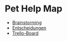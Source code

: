 # Pet Help Map

* [Brainstorming](https://docs.google.com/document/d/1nU1464ENjyoeEfTsOWC8a7vhgKA91a5xZyzGSqrrFsw/edit#heading=h.vwt3i2cp9nh0)
* [Entscheidungen](https://docs.google.com/document/d/1nMJlZJoSg1fzXIc-fnk-o40EpsS2XhxrF_xV5ZOt08E/edit#heading=h.x4dn4bcm6qjz)
* [Trello-Board](https://trello.com/b/5I7cLdzX/petshelpmap)
